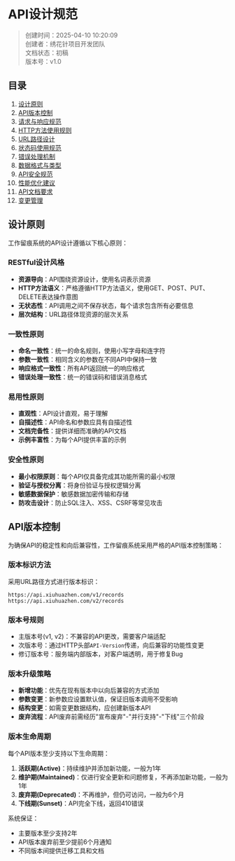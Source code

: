 # API设计规范

> 创建时间：2025-04-10 10:20:09  
> 创建者：绣花针项目开发团队  
> 文档状态：初稿  
> 版本号：v1.0

## 目录

1. [设计原则](#设计原则)
2. [API版本控制](#API版本控制)
3. [请求与响应规范](#请求与响应规范)
4. [HTTP方法使用规则](#HTTP方法使用规则)
5. [URL路径设计](#URL路径设计)
6. [状态码使用规范](#状态码使用规范)
7. [错误处理机制](#错误处理机制)
8. [数据格式与类型](#数据格式与类型)
9. [API安全规范](#API安全规范)
10. [性能优化建议](#性能优化建议)
11. [API文档要求](#API文档要求)
12. [变更管理](#变更管理)

## 设计原则

工作留痕系统的API设计遵循以下核心原则：

### RESTful设计风格

- **资源导向**：API围绕资源设计，使用名词表示资源
- **HTTP方法语义**：严格遵循HTTP方法语义，使用GET、POST、PUT、DELETE表达操作意图
- **无状态性**：API调用之间不保存状态，每个请求包含所有必要信息
- **层次结构**：URL路径体现资源的层次关系

### 一致性原则

- **命名一致性**：统一的命名规则，使用小写字母和连字符
- **参数一致性**：相同含义的参数在不同API中保持一致
- **响应格式一致性**：所有API返回统一的响应格式
- **错误处理一致性**：统一的错误码和错误消息格式

### 易用性原则

- **直观性**：API设计直观，易于理解
- **自描述性**：API命名和参数应具有自描述性
- **文档完备性**：提供详细而准确的API文档
- **示例丰富性**：为每个API提供丰富的示例

### 安全性原则

- **最小权限原则**：每个API仅具备完成其功能所需的最小权限
- **验证与授权分离**：将身份验证与授权逻辑分离
- **敏感数据保护**：敏感数据加密传输和存储
- **防攻击设计**：防止SQL注入、XSS、CSRF等常见攻击

## API版本控制

为确保API的稳定性和向后兼容性，工作留痕系统采用严格的API版本控制策略：

### 版本标识方法

采用URL路径方式进行版本标识：

```
https://api.xiuhuazhen.com/v1/records
https://api.xiuhuazhen.com/v2/records
```

### 版本号规则

- 主版本号(v1, v2)：不兼容的API更改，需要客户端适配
- 次版本号：通过HTTP头部`API-Version`传递，向后兼容的功能性变更
- 修订版本号：服务端内部版本，对客户端透明，用于修复Bug

### 版本升级策略

- **新增功能**：优先在现有版本中以向后兼容的方式添加
- **参数变更**：新参数应设置默认值，保证旧版本调用不受影响
- **结构变更**：如需变更数据结构，应创建新版本API
- **废弃流程**：API废弃前需经历"宣布废弃"-"并行支持"-"下线"三个阶段

### 版本生命周期

每个API版本至少支持以下生命周期：

1. **活跃期(Active)**：持续维护并添加新功能，一般为1年
2. **维护期(Maintained)**：仅进行安全更新和问题修复，不再添加新功能，一般为1年
3. **废弃期(Deprecated)**：不再维护，但仍可访问，一般为6个月
4. **下线期(Sunset)**：API完全下线，返回410错误

系统保证：
- 主要版本至少支持2年
- API版本废弃前至少提前6个月通知
- 不同版本间提供迁移工具和文档
